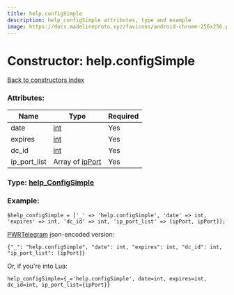 ```yaml
---
title: help.configSimple
description: help_configSimple attributes, type and example
image: https://docs.madelineproto.xyz/favicons/android-chrome-256x256.png
---
```

# Constructor: help.configSimple  
[Back to constructors index](index.md)



### Attributes:

| Name     |    Type       | Required |
|----------|---------------|----------|
|date|[int](../types/int.md) | Yes|
|expires|[int](../types/int.md) | Yes|
|dc\_id|[int](../types/int.md) | Yes|
|ip\_port\_list|Array of [ipPort](../constructors/ipPort.md) | Yes|



### Type: [help\_ConfigSimple](../types/help_ConfigSimple.md)


### Example:

```
$help_configSimple = ['_' => 'help.configSimple', 'date' => int, 'expires' => int, 'dc_id' => int, 'ip_port_list' => [ipPort, ipPort]];
```  

[PWRTelegram](https://pwrtelegram.xyz) json-encoded version:

```
{"_": "help.configSimple", "date": int, "expires": int, "dc_id": int, "ip_port_list": [ipPort]}
```


Or, if you're into Lua:  


```
help_configSimple={_='help.configSimple', date=int, expires=int, dc_id=int, ip_port_list={ipPort}}

```



